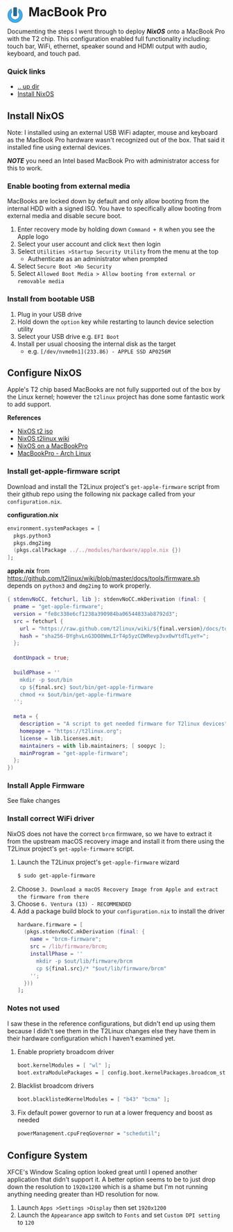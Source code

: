 # MacBook Pro <img style="margin: 6px 13px 0px 0px" align="left" src="../../art/logo_36x36.png" />

Documenting the steps I went through to deploy ***NixOS*** onto a MacBook Pro with the T2 chip. This 
configuration enabled full functionality including: touch bar, WiFi, ethernet, speaker sound and HDMI 
output with audio, keyboard, and touch pad.

### Quick links
* [.. up dir](../../README.md)
* [Install NixOS](#install-nixos)

## Install NixOS
Note: I installed using an external USB WiFi adapter, mouse and keyboard as the MacBook Pro hardware 
wasn't recognized out of the box. That said it installed fine using external devices.

***NOTE*** you need an Intel based MacBook Pro with administrator access for this to work.

### Enable booting from external media
MacBooks are locked down by default and only allow booting from the internal HDD with a signed ISO. 
You have to specifically allow booting from external media and disable secure boot.

1. Enter recovery mode by holding down `Command + R` when you see the Apple logo
2. Select your user account and click `Next` then login
3. Select `Utilities >Startup Security Utility` from the menu at the top
   * Authenticate as an administrator when prompted
4. Select `Secure Boot >No Security`
5. Select `Allowed Boot Media > Allow booting from external or removable media`

### Install from bootable USB
1. Plug in your USB drive
2. Hold down the `option` key while restarting to launch device selection utility
3. Select your USB drive e.g. `EFI Boot`
4. Install per usual choosing the internal disk as the target
   * e.g. `[/dev/nvme0n1](233.86) - APPLE SSD AP0256M`

## Configure NixOS
Apple's T2 chip based MacBooks are not fully supported out of the box by the Linux kernel; however 
the `t2linux` project has done some fantastic work to add support.

**References**
* [NixOS t2 iso](https://github.com/t2linux/nixos-t2-iso)
* [NixOS t2linux wiki](https://wiki.t2linux.org/distributions/nixos/installation/)
* [NixOS on a MacBookPro](https://www.arthurkoziel.com/installing-nixos-on-a-macbookpro/)
* [MacBookPro - Arch Linux](https://wiki.archlinux.org/title/MacBookPro10,x)

### Install get-apple-firmware script
Download and install the T2Linux project's `get-apple-firmware` script from their github repo using 
the following nix package called from your `configuration.nix`.

**configuration.nix**
```nix
environment.systemPackages = [
  pkgs.python3
  pkgs.dmg2img
  (pkgs.callPackage ../../modules/hardware/apple.nix {})
];
```

**apple.nix** from https://github.com/t2linux/wiki/blob/master/docs/tools/firmware.sh depends on 
`python3` and `dmg2img` to work properly.
```nix
{ stdenvNoCC, fetchurl, lib }: stdenvNoCC.mkDerivation (final: {
  pname = "get-apple-firmware";
  version = "fe8c338e6cf1238a390984ba06544833ab8792d3";
  src = fetchurl {
    url = "https://raw.github.com/t2linux/wiki/${final.version}/docs/tools/firmware.sh";
    hash = "sha256-DYghvLnG3DO8WmLIrT4p5yzCDWRevp3vx0wYtdTLyeY=";
  };

  dontUnpack = true;

  buildPhase = ''
    mkdir -p $out/bin
    cp ${final.src} $out/bin/get-apple-firmware
    chmod +x $out/bin/get-apple-firmware
  '';

  meta = {
    description = "A script to get needed firmware for T2linux devices";
    homepage = "https://t2linux.org";
    license = lib.licenses.mit;
    maintainers = with lib.maintainers; [ soopyc ];
    mainProgram = "get-apple-firmware";
  };
})
```

### Install Apple Firmware
See flake changes

### Install correct WiFi driver
NixOS does not have the correct `brcm` firmware, so we have to extract it from the upstream macOS 
recovery image and install it from there using the T2Linux project's `get-apple-firmware` script.

1. Launch the T2Linux project's `get-apple-firmware` wizard 
   ```bash
   $ sudo get-apple-firmware
   ```
2. Choose `3. Download a macOS Recovery Image from Apple and extract the firmware from there`
3. Choose `6. Ventura (13) - RECOMMENDED` 
4. Add a package build block to your `configuration.nix` to install the driver
   ```nix
   hardware.firmware = [
     (pkgs.stdenvNoCC.mkDerivation (final: {
       name = "brcm-firmware";
       src = /lib/firmware/brcm;
       installPhase = ''
         mkdir -p $out/lib/firmware/brcm
         cp ${final.src}/* "$out/lib/firmware/brcm"
       '';
     }))
   ];
   ```

### Notes not used
I saw these in the reference configurations, but didn't end up using them because I didn't see them 
in the T2Linux changes else they have them in their hardware configuration which I haven't examined 
yet.

1. Enable propriety broadcom driver
   ```nix
   boot.kernelModules = [ "wl" ];
   boot.extraModulePackages = [ config.boot.kernelPackages.broadcom_sta ];
   ```
2. Blacklist broadcom drivers
   ```nix
   boot.blacklistedKernelModules = [ "b43" "bcma" ];
   ```
3. Fix default power governor to run at a lower frequency and boost as needed
   ```nix
   powerManagement.cpuFreqGovernor = "schedutil";
   ```

## Configure System
XFCE's Window Scaling option looked great until I opened another application that didn't support it. 
A better option seems to be to just drop down the resolution to `1920x1200` which is a shame but I'm 
not running anything needing greater than HD resolution for now.

1. Launch `Apps >Settings >Display` then set `1920x1200`
2. Launch the `Appearance` app switch to `Fonts` and set `Custom DPI setting` to `120`

<!-- 
vim: ts=2:sw=2:sts=2
-->
